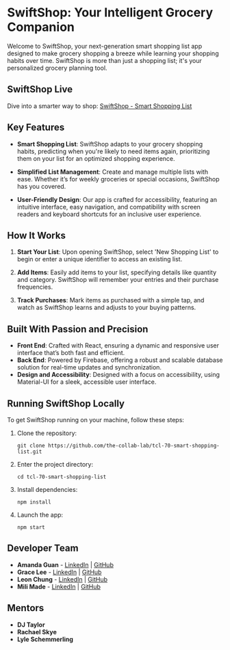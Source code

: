 # SwiftShop: Your Intelligent Grocery Companion

Welcome to SwiftShop, your next-generation smart shopping list app designed to make grocery shopping a breeze while learning your shopping habits over time. SwiftShop is more than just a shopping list; it's your personalized grocery planning tool.

## SwiftShop Live

Dive into a smarter way to shop: [SwiftShop - Smart Shopping List](https://tcl-70-smart-shopping-list.web.app/)

## Key Features

- **Smart Shopping List**: SwiftShop adapts to your grocery shopping habits, predicting when you're likely to need items again, prioritizing them on your list for an optimized shopping experience.
- **Simplified List Management**: Create and manage multiple lists with ease. Whether it’s for weekly groceries or special occasions, SwiftShop has you covered.

- **User-Friendly Design**: Our app is crafted for accessibility, featuring an intuitive interface, easy navigation, and compatibility with screen readers and keyboard shortcuts for an inclusive user experience.

## How It Works

1. **Start Your List**: Upon opening SwiftShop, select 'New Shopping List' to begin or enter a unique identifier to access an existing list.

2. **Add Items**: Easily add items to your list, specifying details like quantity and category. SwiftShop will remember your entries and their purchase frequencies.

3. **Track Purchases**: Mark items as purchased with a simple tap, and watch as SwiftShop learns and adjusts to your buying patterns.

## Built With Passion and Precision

- **Front End**: Crafted with React, ensuring a dynamic and responsive user interface that’s both fast and efficient.
- **Back End**: Powered by Firebase, offering a robust and scalable database solution for real-time updates and synchronization.
- **Design and Accessibility**: Designed with a focus on accessibility, using Material-UI for a sleek, accessible user interface.

## Running SwiftShop Locally

To get SwiftShop running on your machine, follow these steps:

1. Clone the repository:
   ```
   git clone https://github.com/the-collab-lab/tcl-70-smart-shopping-list.git
   ```
2. Enter the project directory:
   ```
   cd tcl-70-smart-shopping-list
   ```
3. Install dependencies:
   ```
   npm install
   ```
4. Launch the app:
   ```
   npm start
   ```

## Developer Team

- **Amanda Guan** - [LinkedIn](https://www.linkedin.com/in/amandaguan1/) | [GitHub](https://github.com/amandaguan-ag)
- **Grace Lee** - [LinkedIn](https://www.linkedin.com/in/gracelee-wa) | [GitHub](https://github.com/g-lee2)
- **Leon Chung** - [LinkedIn](https://www.linkedin.com/in/leonkhchung/) | [GitHub](https://github.com/chungleee)
- **Mili Made** - [LinkedIn](https://www.linkedin.com/in/mili-m/) | [GitHub](https://github.com/MiliMade)

## Mentors

- **DJ Taylor**
- **Rachael Skye**
- **Lyle Schemmerling**
